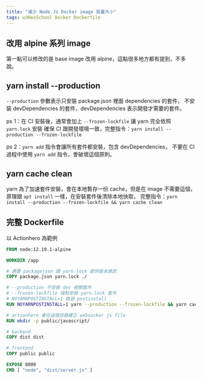 ```yaml
---
title: "減少 Node.Js Docker image 容量大小"
tags: w3HexSchool Docker Dockerfile
---
```


## 改用 alpine 系列 image

第一點可以修改的是 base image 改用 alpine，這點很多地方都有提到，不多說。

## yarn install --production

`--production` 參數表示只安裝 package.json 裡面 dependencies 的套件，
不安裝 devDependencies 的套件，devDependencies 表示開發才需要的套件。

ps 1：在 CI 安裝後，通常會加上 `--frozen-lockfile` 讓 yarn 完全依照 `yarn.lock` 安裝
確保 CI 跟開發環境一致，完整指令：`yarn install --production --frozen-lockfile`

ps 2：`yarn add` 指令會讓所有套件都安裝，包含 devDependencies，
不要在 CI 過程中使用 `yarn add` 指令，會破壞這個原則。

## yarn cache clean

yarn 為了加速套件安裝，會在本地暫存一份 cache，但是在 image 不需要這個，
原理跟 `apt install` 一樣，在安裝套件後清除本地快取，
完整指令：`yarn install --production --frozen-lockfile && yarn cache clean`

## 完整 Dockerfile

以 Actionhero 為範例

```Dockerfile
FROM node:12.19.1-alpine

WORKDIR /app

# 需要 packagejson 跟 yarn.lock 提供版本資訊
COPY package.json yarn.lock ./

# --production 不安裝 dev 相關套件
# --frozen-lockfile 強制安裝 yarn.lock 套件
# NOYARNPOSTINSTALL=1 跳過 postinstall
RUN NOYARNPOSTINSTALL=1 yarn --production --frozen-lockfile && yarn cache clean

# actionhero 會在這個目錄建立 websocker js file
RUN mkdir -p public/javascript/

# backend
COPY dist dist

# frontend
COPY public public

EXPOSE 8080
CMD [ "node", "dist/server.js" ]
```

